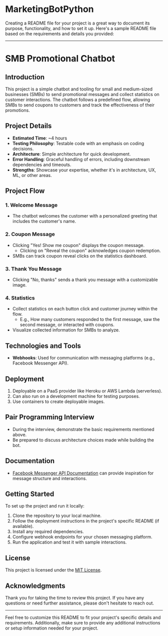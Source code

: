 # MarketingBotPython
Creating a README file for your project is a great way to document its purpose, functionality, and how to set it up. Here's a sample README file based on the requirements and details you provided:

---

# SMB Promotional Chatbot

## Introduction

This project is a simple chatbot and tooling for small and medium-sized businesses (SMBs) to send promotional messages and collect statistics on customer interactions. The chatbot follows a predefined flow, allowing SMBs to send coupons to customers and track the effectiveness of their promotions.

## Project Details

- **Estimated Time**: ~4 hours
- **Testing Philosophy**: Testable code with an emphasis on coding decisions.
- **Architecture**: Simple architecture for quick development.
- **Error Handling**: Graceful handling of errors, including downstream dependencies and timeouts.
- **Strengths**: Showcase your expertise, whether it's in architecture, UX, ML, or other areas.

## Project Flow

### 1. Welcome Message
- The chatbot welcomes the customer with a personalized greeting that includes the customer's name.

### 2. Coupon Message
- Clicking "Yes! Show me coupon" displays the coupon message.
    - Clicking on "Reveal the coupon" acknowledges coupon redemption.
- SMBs can track coupon reveal clicks on the statistics dashboard.

### 3. Thank You Message
- Clicking "No, thanks" sends a thank you message with a customizable image.

### 4. Statistics
- Collect statistics on each button click and customer journey within the flow.
    - E.g., How many customers responded to the first message, saw the second message, or interacted with coupons.
- Visualize collected information for SMBs to analyze.

## Technologies and Tools

- **Webhooks**: Used for communication with messaging platforms (e.g., Facebook Messenger API).

## Deployment

1. Deployable on a PaaS provider like Heroku or AWS Lambda (serverless).
2. Can also run on a development machine for testing purposes.
3. Use containers to create deployable images.

## Pair Programming Interview

- During the interview, demonstrate the basic requirements mentioned above.
- Be prepared to discuss architecture choices made while building the bot.

## Documentation

- [Facebook Messenger API Documentation](https://developers.facebook.com/docs/messenger-platform) can provide inspiration for message structure and interactions.

## Getting Started

To set up the project and run it locally:

1. Clone the repository to your local machine.
2. Follow the deployment instructions in the project's specific README (if available).
3. Install any required dependencies.
4. Configure webhook endpoints for your chosen messaging platform.
5. Run the application and test it with sample interactions.

## License

This project is licensed under the [MIT License](LICENSE).

## Acknowledgments

Thank you for taking the time to review this project. If you have any questions or need further assistance, please don't hesitate to reach out.

---

Feel free to customize this README to fit your project's specific details and requirements. Additionally, make sure to provide any additional instructions or setup information needed for your project.
